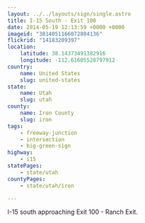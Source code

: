 ```yaml
---
layout: ../../layouts/sign/single.astro
title: I-15 South - Exit 100
date: 2014-05-19 12:13:59 +0000 +0000
imageid: "3814051166072804136"
flickrid: "14183209397"
location:
    latitude: 38.14373491382916
    longitude: -112.61605528797912
country:
    name: United States
    slug: united-states
state:
    name: Utah
    slug: utah
county:
    name: Iron County
    slug: iron
tags:
    - freeway-junction
    - intersection
    - big-green-sign
highway:
    - i15
statePages:
    - state/utah
countyPages:
    - state/utah/iron

---
```

I-15 south approaching Exit 100 - Ranch Exit.